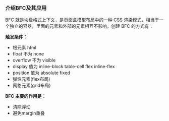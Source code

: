 ### 介绍BFC及其应用

BFC 就是块级格式上下文，是页面盒模型布局中的一种 CSS 渲染模式，相当于一个独立的容器，里面的元素和外部的元素相互不影响。创建 BFC 的方式有：

**触发条件：**

- 根元素 html
- float 不为 none
- overflow 不为 visible
- display 值为 inline-block table-cell flex inline-flex
- position 值为 absolute fixed
- 弹性元素(flex布局)
- 网格元素(grid布局)

**BFC 主要的作用是：**

- 清除浮动
- 避免margin重叠

